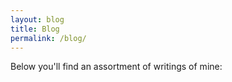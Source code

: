 ```yaml
---
layout: blog
title: Blog
permalink: /blog/
---
```



Below you'll find an assortment of writings of mine:

<br>
